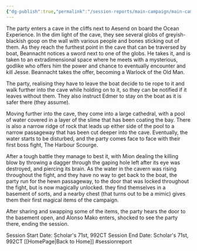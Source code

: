 ```yaml
---
{"dg-publish":true,"permalink":"/session-reports/main-campaign/main-campaign-session-5/"}
---
```



The party enters a cave in the cliffs next to Aesend on board the Ocean Experience. In the dim light of the cave, they see several globs of greyish-blackish goop on the wall with various people and bones sticking out of them. As they reach the furthest point in the cave that can be traversed by boat, Beannacht notices a sword next to one of the globs. He takes it, and is taken to an extradimensional space where he meets with a mysterious, godlike who offers him the power and chance to eventually encounter and kill Jesse. Beannacht takes the offer, becoming a Warlock of the Old Man.

The party, realising they have to leave the boat decide to tie rope to it and walk further into the cave while holding on to it, so they can be notified if it leaves without them. They also instruct Edmer to stay on the boat as it is safer there (they assume).

Moving further into the cave, they come into a large cathedral, with a pool of water covered in a layer of the slime that has been coating the bay. There is also a narrow ridge of rock that leads up either side of the pool to a narrow passageway that has been cut deeper into the cave. Eventually, the water starts to be disturbed, and the party comes face to face with their first boss fight, The Harbour Scourge. 

After a tough battle they manage to best it, with Mion dealing the killing blow by throwing a dagger through the gaping hole left after its eye was destroyed, and piercing its brain. As the water in the cavern was rising throughout the fight, and they have no way to get back to the boat, the party run for the hewn passageway, to the door that was locked throughout the fight, but is now magically unlocked. they find themselves in a basement of sorts, and a nearby chest (that turns out to be a mimic) gives them their first magical items of the campaign.

After sharing and swapping some of the items, the party hears the door to the basement open, and Alonso Mako enters, shocked to see the party there, ending the session.

Session Start Date: Scholar's 71st, 992CT
Session End Date: Scholar's 71st, 992CT
[[HomePage\|Back to Home]]
#sessionreport 